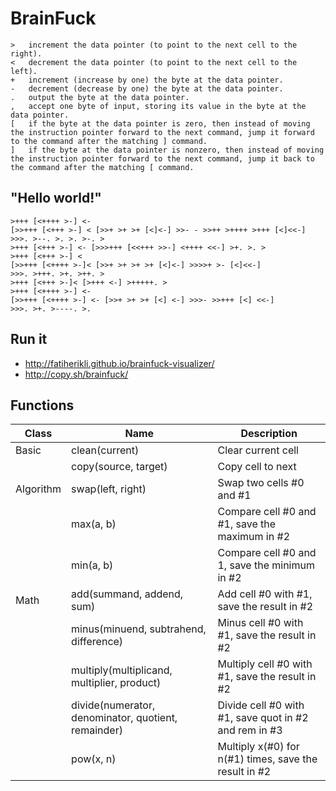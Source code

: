 # BrainFuck

    >	increment the data pointer (to point to the next cell to the right).
    <	decrement the data pointer (to point to the next cell to the left).
    +	increment (increase by one) the byte at the data pointer.
    -	decrement (decrease by one) the byte at the data pointer.
    .	output the byte at the data pointer.
    ,	accept one byte of input, storing its value in the byte at the data pointer.
    [	if the byte at the data pointer is zero, then instead of moving the instruction pointer forward to the next command, jump it forward to the command after the matching ] command.
    ]	if the byte at the data pointer is nonzero, then instead of moving the instruction pointer forward to the next command, jump it back to the command after the matching [ command.

## "Hello world!"

    >+++ [<++++ >-] <-
    [>>+++ [<+++ >-] < [>>+ >+ >+ [<]<-] >>- - >>++ >++++ >+++ [<]<<-]
    >>>. >--. >. >. >-. >
    >+++ [<+++ >-] <- [>>>+++ [<<+++ >>-] <++++ <<-] >+. >. >
    >+++ [<+++ >-] <
    [>>+++ [<++++ >-]< [>>+ >+ >+ >+ [<]<-] >>>>+ >- [<]<<-]
    >>>. >+++. >+. >++. >
    >+++ [<+++ >-]< [>+++ <-] >+++++. >
    >+++ [<++++ >-] <-
    [>>+++ [<++++ >-] <- [>>+ >+ >+ [<] <-] >>>- >>+++ [<] <<-]
    >>>. >+. >----. >.

## Run it

* http://fatiherikli.github.io/brainfuck-visualizer/
* http://copy.sh/brainfuck/

## Functions

| Class     | Name                 | Description        |
|-----------|----------------------|--------------------|
| Basic     | clean(current)       | Clear current cell |
|           | copy(source, target) | Copy cell to next  |
| Algorithm | swap(left, right) | Swap two cells #0 and #1                       |
|           | max(a, b)         | Compare cell #0 and #1, save the maximum in #2 |
|           | min(a, b)         | Compare cell #0 and 1, save the minimum in #2  |
| Math      | add(summand, addend, sum)                           | Add cell #0 with #1, save the result in #2            |
|           | minus(minuend, subtrahend, difference)              | Minus cell #0 with #1, save the result in #2          |
|           | multiply(multiplicand, multiplier, product)         | Multiply cell #0 with #1, save the result in #2       |
|           | divide(numerator, denominator, quotient, remainder) | Divide cell #0 with #1, save quot in #2 and rem in #3 | 
|           | pow(x, n)                                           | Multiply x(#0) for n(#1) times, save the result in #2 |

